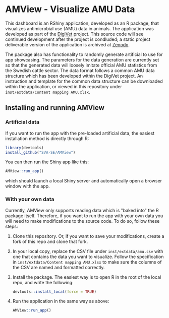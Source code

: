 # AMView - Visualize AMU Data

This dashboard is an RShiny application, developed as an R package, that visualizes antimicrobial use (AMU) data in animals. The application
was developed as part of the [DigiVet](http://www.dcs.gla.ac.uk/~jenright/digivet_website/) project.
This source code will see continued development after the project is condluded; a static project deliverable version of the application is archived at [Zenodo](https://zenodo.org/communities/digivet?q=&l=list&p=1&s=10&sort=newest).

 The package also has functionality to randomly generate artificial to use for app showcasing. The parameters for the data generation are currently set so that the generated data will loosely imitate official AMU statistics from the Swedish cattle sector. The data format follows a common AMU data structure which has been developed within the DigiVet project. An instruction and template for the common data structure can be downloaded within the application, or viewed in this repository under `inst/extdata/Content mapping AMU.xlsx`.

## Installing and running AMView

### Artificial data

If you want to run the app with the pre-loaded artificial data, the easiest installation method is directly through R:

``` r
library(devtools)
install_github("SVA-SE/AMView")
```

You can then run the Shiny app like this:

``` r
AMView::run_app()
```

which should launch a local Shiny server and automatically open a browser window with the app.

### With your own data

Currently, AMView only supports reading data which is "baked into" the R package itself. Therefore, if you want to run the app with your own data you will need to make modifications to the source code. To do so, follow these steps:

1. Clone this repository. Or, if you want to save your modifications, create a fork of this repo and clone that fork.

2. In your local copy, replace the CSV file under `inst/extdata/amu.csv` with one that contains the data you want to visualize. Follow the specification in `inst/extdata/Content mapping AMU.xlsx` to make sure the columns of the CSV are named and formatted correctly.

3. Install the package. The easiest way is to open R in the root of the local repo, and write the following:

    ``` r
    devtools::install_local(force = TRUE)
    ```

4. Run the application in the same way as above:
    ``` r
    AMView::run_app()
    ```
